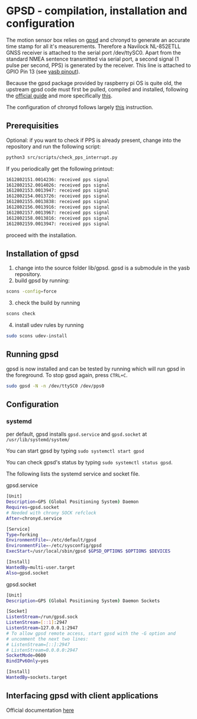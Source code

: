# GPSD - compilation, installation and configuration

The motion sensor box relies on [gpsd](https://gpsd.io/) and chronyd to generate an accurate time stamp for all it's measurements. Therefore a Navilock NL-852ETLL GNSS receiver is attached to the serial port /dev/ttySC0. 
Apart from the standard NMEA sentence transmitted via serial port, a second signal (1 pulse per second, PPS) is generated by the receiver. This line is attached to GPIO Pin 13 (see [yasb pinout](../YASB_pinout.png)).

Because the gpsd package provided by raspberry pi OS is quite old, the upstream gpsd code must first be pulled, compiled and installed, following the [official guide](https://gitlab.com/gpsd/gpsd/-/blob/master/build.adoc) and more specifically [this](https://gpsd.io/installation.html#_other_raspberry_pi_tips).
 
The configuration of chronyd follows largely [this](https://www.slsmk.com/how-to-setup-a-gps-pps-ntp-time-server-on-raspberry-pi/) instruction. 

## Prerequisities

Optional: if you want to check if PPS is already present, change into the repository and run the following script:


```bash
python3 src/scripts/check_pps_interrupt.py
```

If you periodically get the following printout:

```bash
1612802151.0014236: received pps signal
1612802152.0014026: received pps signal
1612802153.0013947: received pps signal
1612802154.0013726: received pps signal
1612802155.0013838: received pps signal
1612802156.0013916: received pps signal
1612802157.0013967: received pps signal
1612802158.0013816: received pps signal
1612802159.0013947: received pps signal
```

proceed with the installation.

## Installation of gpsd

1. change into the source folder lib/gpsd. gpsd is a submodule in the yasb repository.
2. build gpsd by running:

```bash
scons -config=force
```

3. check the build by running

```bash
scons check
```

4. install udev rules by running

```bash
sudo scons udev-install
```

## Running gpsd

gpsd is now installed and can be tested by running which will run gpsd in the foreground. To stop gpsd again, press `CTRL+C`.

```bash
sudo gpsd -N -n /dev/ttySC0 /dev/pps0 
```

## Configuration

### systemd

per default, gpsd installs `gpsd.service` and `gpsd.socket` at `/usr/lib/systemd/system/`

You can start gpsd by typing `sudo systemctl start gpsd`

You can check gpsd's status by typing `sudo systemctl status gpsd`.

The following lists the systemd service and socket file.

gpsd.service

```bash
[Unit]
Description=GPS (Global Positioning System) Daemon
Requires=gpsd.socket
# Needed with chrony SOCK refclock
After=chronyd.service

[Service]
Type=forking
EnvironmentFile=-/etc/default/gpsd
EnvironmentFile=-/etc/sysconfig/gpsd
ExecStart=/usr/local/sbin/gpsd $GPSD_OPTIONS $OPTIONS $DEVICES

[Install]
WantedBy=multi-user.target
Also=gpsd.socket
```

gpsd.socket

```bash
[Unit]
Description=GPS (Global Positioning System) Daemon Sockets

[Socket]
ListenStream=/run/gpsd.sock
ListenStream=[::1]:2947
ListenStream=127.0.0.1:2947
# To allow gpsd remote access, start gpsd with the -G option and
# uncomment the next two lines:
# ListenStream=[::]:2947
# ListenStream=0.0.0.0:2947
SocketMode=0600
BindIPv6Only=yes

[Install]
WantedBy=sockets.target
```

## Interfacing gpsd with client applications
Official documentation [here](https://gpsd.gitlab.io/gpsd/client-howto.html)


